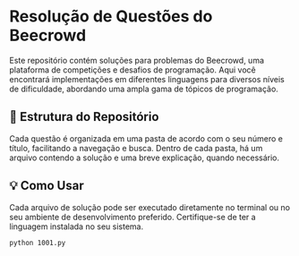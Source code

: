 # Resolução de Questões do Beecrowd
Este repositório contém soluções para problemas do Beecrowd, uma plataforma de competições e desafios de programação. Aqui você encontrará implementações em diferentes linguagens para diversos níveis de dificuldade, abordando uma ampla gama de tópicos de programação.

## 📁 Estrutura do Repositório
Cada questão é organizada em uma pasta de acordo com o seu número e título, facilitando a navegação e busca. Dentro de cada pasta, há um arquivo contendo a solução e uma breve explicação, quando necessário.

## 💡 Como Usar
Cada arquivo de solução pode ser executado diretamente no terminal ou no seu ambiente de desenvolvimento preferido. Certifique-se de ter a linguagem instalada no seu sistema.
```
python 1001.py
```
